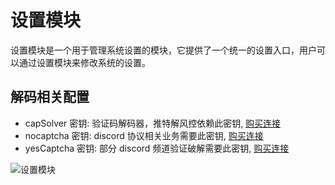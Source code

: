 # 设置模块

设置模块是一个用于管理系统设置的模块，它提供了一个统一的设置入口，用户可以通过设置模块来修改系统的设置。

## 解码相关配置

- capSolver 密钥: 验证码解码器，推特解风控依赖此密钥, [购买连接](https://dashboard.capsolver.com/passport/register?inviteCode=sIgarOnCZkoO)
- nocaptcha 密钥: discord 协议相关业务需要此密钥, [购买连接](https://dashboard.capsolver.com/passport/register?inviteCode=sIgarOnCZkoO)
- yesCaptcha 密钥: 部分 discord 频道验证破解需要此密钥, [购买连接](https://dashboard.capsolver.com/passport/register?inviteCode=sIgarOnCZkoO)

![设置模块](/ss/wave-setting.png)

